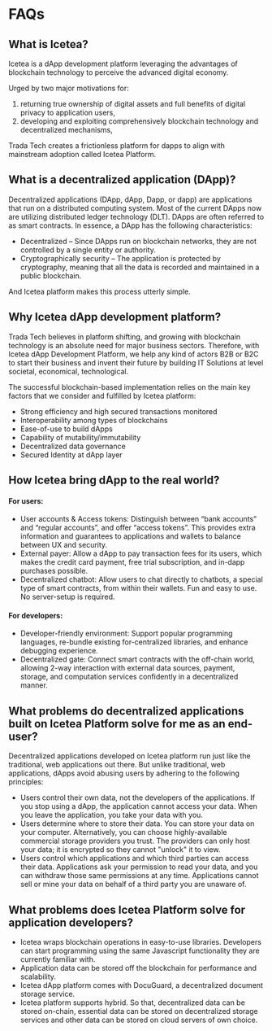 # FAQs

## What is Icetea?
Icetea is a dApp development platform leveraging the advantages of blockchain technology to perceive the advanced digital economy.

Urged by two major motivations for:

1. returning true ownership of digital assets and full benefits of digital privacy to application users,
2. developing and exploiting comprehensively blockchain technology and decentralized mechanisms,

Trada Tech creates a frictionless platform for dapps to align with mainstream adoption called Icetea Platform.

## What is a decentralized application (DApp)?

Decentralized applications (DApp, dApp, Dapp, or dapp) are applications that run on a distributed computing system. Most of the current DApps now are utilizing distributed ledger technology (DLT). DApps are often referred to as smart contracts. In essence, a DApp has the following characteristics:

- Decentralized – Since DApps run on blockchain networks, they are not controlled by a single entity or authority.
- Cryptographically security – The application is protected by cryptography, meaning that all the data is recorded and maintained in a public blockchain.

And Icetea platform makes this process utterly simple.

## Why Icetea dApp development platform?
Trada Tech believes in platform shifting, and growing with blockchain technology is an absolute need for major business sectors.
Therefore, with Icetea dApp Development Platform, we help any kind of actors B2B or B2C to start their business and invent their future by building IT Solutions at level societal, economical, technological.

The successful blockchain-based implementation relies on the main key factors that we consider and fulfilled by Icetea platform:

- Strong efficiency and high secured transactions monitored
- Interoperability among types of blockchains
- Ease-of-use to build dApps
- Capability of mutability/immutability
- Decentralized data governance
- Secured Identity at dApp layer

## How Icetea bring dApp to the real world?
#### For users:
- User accounts & Access tokens: Distinguish between “bank accounts” and “regular accounts”, and offer “access tokens”. This provides extra information and guarantees to applications and wallets to balance between UX and security.
- External payer: Allow a dApp to pay transaction fees for its users, which makes the credit card payment, free trial subscription, and in-dapp purchases possible.
- Decentralized chatbot: Allow users to chat directly to chatbots, a special type of smart contracts, from within their wallets. Fun and easy to use. No server-setup is required.

#### For developers:
- Developer-friendly environment: Support popular programming languages, re-bundle existing for-centralized libraries, and enhance debugging experience.
- Decentralized gate: Connect smart contracts with the off-chain world, allowing 2-way interaction with external data sources, payment, storage, and computation services confidently in a decentralized manner.

## What problems do decentralized applications built on Icetea Platform solve for me as an end-user?
Decentralized applications developed on Icetea platform run just like the traditional, web applications out there. But unlike traditional, web applications, dApps avoid abusing users by adhering to the following principles:

- Users control their own data, not the developers of the applications. If you stop using a dApp, the application cannot access your data. When you leave the application, you take your data with you.
- Users determine where to store their data. You can store your data on your computer. Alternatively, you can choose highly-available commercial storage providers you trust. The providers can only host your data; it is encrypted so they cannot "unlock" it to view.
- Users control which applications and which third parties can access their data. Applications ask your permission to read your data, and you can withdraw those same permissions at any time. Applications cannot sell or mine your data on behalf of a third party you are unaware of.

## What problems does Icetea Platform solve for application developers?
- Icetea wraps blockchain operations in easy-to-use libraries. Developers can start programming using the same Javascript functionality they are currently familiar with.
- Application data can be stored off the blockchain for performance and scalability.
- Icetea dApp platform comes with DocuGuard, a decentralized document storage service.
- Icetea platform supports hybrid. So that, decentralized data can be stored on-chain, essential data can be stored on decentralized storage services and other data can be stored on cloud servers of own choice.
